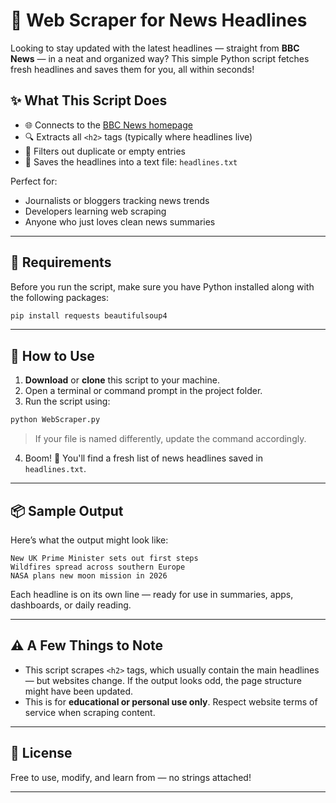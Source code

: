 # 📰 Web Scraper for News Headlines

Looking to stay updated with the latest headlines — straight from **BBC News** — in a neat and organized way? This simple Python script fetches fresh headlines and saves them for you, all within seconds!

## ✨ What This Script Does

* 🌐 Connects to the [BBC News homepage](https://www.bbc.com/news)
* 🔍 Extracts all `<h2>` tags (typically where headlines live)
* 🧹 Filters out duplicate or empty entries
* 💾 Saves the headlines into a text file: `headlines.txt`

Perfect for:

* Journalists or bloggers tracking news trends
* Developers learning web scraping
* Anyone who just loves clean news summaries

---

## 🧰 Requirements

Before you run the script, make sure you have Python installed along with the following packages:

```bash
pip install requests beautifulsoup4
```

---

## 🚀 How to Use

1. **Download** or **clone** this script to your machine.
2. Open a terminal or command prompt in the project folder.
3. Run the script using:

```bash
python WebScraper.py
```

> If your file is named differently, update the command accordingly.

4. Boom! 🎉 You'll find a fresh list of news headlines saved in `headlines.txt`.

---

## 📦 Sample Output

Here’s what the output might look like:

```
New UK Prime Minister sets out first steps
Wildfires spread across southern Europe
NASA plans new moon mission in 2026
```

Each headline is on its own line — ready for use in summaries, apps, dashboards, or daily reading.

---

## ⚠️ A Few Things to Note

* This script scrapes `<h2>` tags, which usually contain the main headlines — but websites change. If the output looks odd, the page structure might have been updated.
* This is for **educational or personal use only**. Respect website terms of service when scraping content.

---

## 🪪 License

Free to use, modify, and learn from — no strings attached!

---

